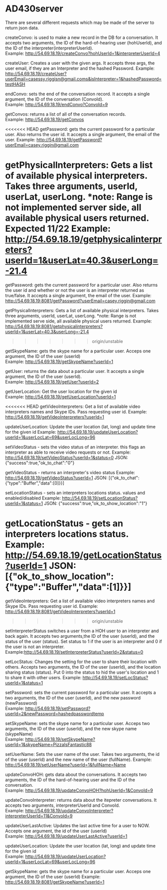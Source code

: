 # AD430server
There are several different requests which may be made of the server to return json data.

createConvo: is used to make a new record in the DB for a conversation. It accepts two arguments, the ID of the hard-of-hearing user (hohUserId), and the ID of the interpreter(interpreterUserId).  
Example: http://54.69.18.19/createConvo?hohUserId=1&interpreterUserId=4

createUser: Creates a user with the given args. It accepts three args, the user email, if they are an Interpreter and the hashed Password.
Example: http://54.69.18.19/createUser?userEmail=casessy.riggisn@gmail.coms&isInterpreter=1&hashedPassword=testHASH

endConvo: sets the end of the conversation record. It accepts a single argument, the ID of the conversation (ConvoId).  
Example: http://54.69.18.19/endConvo?ConvoId=9

getConvos: returns a list of all of the conversation records.  
Example: http://54.69.18.19/getConvos

<<<<<<< HEAD
getPassword: gets the current password for a particular user. Also returns the user id. It accepts a single argument, the email of the user. 
Example: http://54.69.18.19/getPassword?userEmail=casey.riggin@gmail.com

getPhysicalInterpreters: Gets a list of available physical interpreters. Takes three arguments, userId, userLat, userLong. *note: Range is not implemented server side, all available physical users returned. Expected 11/22
Example: http://54.69.18.19/getphysicalinterpreters?userId=1&userLat=40.3&userLong=-21.4
=======
getPassword: gets the current password for a particular user. Also returns the user id and whether or not the user is an interpreter returned as true/false. It accepts a single argument, the email of the user. 
Example: http://54.69.18.19:8081/getPassword?userEmail=casey.riggin@gmail.com

getPhysicalInterpreters: Gets a list of available physical interpreters. Takes three arguments, userId, userLat, userLong. *note: Range is not implemented serve side, all available physical users returned.
Example: http://54.69.18.19:8081/getphysicalinterpreters?userId=1&userLat=40.3&userLong=-21.4
>>>>>>> origin/unstable

getSkypeName: gets the skype name for a particular user.  Acceps one argument, the ID of the user (userId)  
Example: http://54.69.18.19/getSkypeName?userId=1

getUser: returns the data about a particular user. It accepts a single argument, the ID of the user (userId).  
Example: http://54.69.18.19/getUser?userId=2

getUserLocation: Get the user location for the given id  
Example: http://54.69.18.19/getUserLocation?userId=1

<<<<<<< HEAD
getVideoInterpreters: Get a list of available video interpreters names and Skype IDs. Pass requesting user id. 
Example: http://54.69.18.19/getVideoInterpreters?userId=1

updateUserLocation: Update the user location (lat, long) and update time for the given id
Example: http://54.69.18.19/updateUserLocation?userId=1&userLocLat=69&userLocLong=96

setVideoStatus - sets the video status of an interpreter. this flags an interpreter as able to receive video requests or not.
Example: http://54.69.18.19/setVideoStatus?userId=1&status=0
JSON:    {"success":true,"ok_to_chat":"0"}

getVideoStatus - returns an interpreter's video status
Example: http://54.69.18.19/getVideoStatus?userId=1
JSON:    [{"ok_to_chat":{"type":"Buffer","data":[0]}}]

setLocationStatus - sets an interpreters locations status. values and enabled/disabled
Example: http://54.69.18.19/setLocationStatus?userId=1&status=1
JSON:    {"success":true,"ok_to_show_location":"1"}

getLocationStatus - gets an interpreters locations status.
Example: http://54.69.18.19/getLocationStatus?userId=1
JSON:    [{"ok_to_show_location":{"type":"Buffer","data":[1]}}]
=======
getVideoInterpreters: Get a list of available video interpreters names and Skype IDs. Pass requesting user id.
Example: http://54.69.18.19:8081/getVideoInterpreters?userId=1
>>>>>>> origin/unstable

setInterpreterStatus switches a user from a HOH user to an interpreter and back again. It accepts two arguments,the ID of the user (userId), and the status of the user (status). Set status to 1 if the user is an interpreter and 0 if the user is not an interpreter.  
Example:http://54.69.18.19/setInterpreterStatus?userId=2&status=0

setLocStatus: Changes the setting for the user to share their location with others. Accepts two arguments, the ID of the user (userId), and the location sharing status (status). Put 0 into the status to hid the user's location and 1 to share it with other users.
Example: http://54.69.18.19/setLocStatus?userId=1&status=1

setPassword: sets the current password for a particular user. It accepts a two arguments, the ID of the user (userId), and the new password   (newPassword)  
Example: http://54.69.18.19/setPassword?userId=2&newPassword=hashedpasswordtemp

setSkypeName: sets the skype name for a particular user.  Acceps two arguments, the ID of the user (userId), and the new skype name (skypeName)  
Example: http://54.69.18.19/setSkypeName?userId=1&skypeName=PizzaIsFantastic88

setUserName: Sets the user name of the user. Takes two arguments, the id of the user (userId) and the new name of the user (fullName).
Example: http://54.69.18.19/setUserName?userId=1&fullName=Name

updateConvoHOH: gets data about the conversations. It accepts two arguments, the ID of the hard-of-hearing user and the ID of the conversation.  
Example: http://54.69.18.19/updateConvoHOH?hohUserId=1&ConvoId=9

updateConvoInterpreter: returns data about the itepreter conversations. It accepts two arguments, interpreterUserId and ConvoId.  
Example: http://54.69.18.19/updateConvoInterpreter?interpreterUserId=11&ConvoId=9

updateUserLastActive: Updates the last active time for a user to NOW. Accepts one argument, the id of the user (userId)  
Example: http://54.69.18.19/updateUserLastActive?userId=1

updateUserLocation: Update the user location (lat, long) and update time for the given id  
Example: http://54.69.18.19/updateUserLocation?userId=1&userLocLat=69&userLocLong=96

getSkypeName: gets the skype name for a particular user. Acceps one argument, the ID of the user (userId)
Example: http://54.69.18.19:8081/getSkypeName?userId=1
